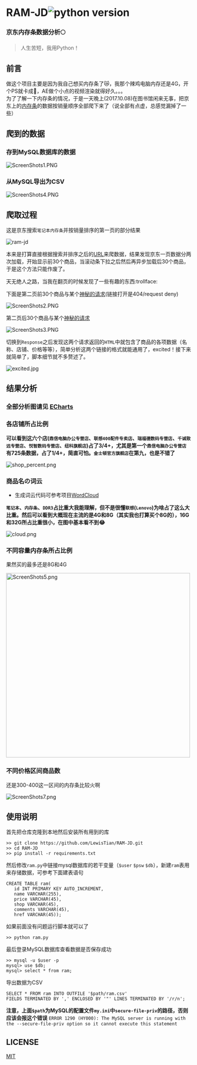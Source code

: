 # RAM-JD![python version](https://img.shields.io/badge/python-3.5-brightgreen.svg)
### 京东内存条数据分析:full_moon:
> 人生苦短，我用Python！

## 前言
做这个项目主要是因为我自己想买内存条了:crying_cat_face:，我那个辣鸡电脑内存还是4G，开个PS就卡成:dog:，AE做个小点的视频渲染就得好久。。。<br >
为了了解一下内存条的情况，于是一天晚上(2017.10.08)在图书馆闲来无事，把京东上的[内存条](https://search.jd.com/Search?keyword=%E7%AC%94%E8%AE%B0%E6%9C%AC%E5%86%85%E5%AD%98%E6%9D%A1&enc=utf-8&qrst=1&rt=1&stop=1&vt=2&psort=3&click=0)的数据按销量顺序全部爬下来了（说全部有点虚，总感觉漏掉了一些）

## 爬到的数据
### 存到MySQL数据库的数据
<img src="https://i.loli.net/2017/10/08/59da21bd58882.png" alt="ScreenShots1.PNG" title="ScreenShots1.PNG" />

### 从MySQL导出为CSV
<img src="https://i.loli.net/2017/10/08/59da4562deb82.png" alt="ScreenShots4.PNG" title="ScreenShots4.PNG" />

## 爬取过程

这是京东搜索`笔记本内存条`并按销量排序的第一页的部分结果

<img src="https://i.loli.net/2017/10/08/59da20d37d4c1.png" alt="ram-jd" title="ram-jd"/>

本来是打算直接根据搜索并排序之后的[URL](https://search.jd.com/Search?keyword=%E7%AC%94%E8%AE%B0%E6%9C%AC%E5%86%85%E5%AD%98%E6%9D%A1&enc=utf-8&qrst=1&rt=1&stop=1&vt=2&suggest=1.his.0.0&psort=3&click=0)来爬数据，结果发现京东一页数据分两次加载，开始显示前30个商品，当滚动条下拉之后然后再异步加载后30个商品，于是这个方法只能作废了。

天无绝人之路，当我在翻页的时候发现了一些有趣的东西:trollface:

下面是第二页前30个商品与某个[神秘的请求](https://search.jd.com/s_new.php?keyword=%E7%AC%94%E8%AE%B0%E6%9C%AC%E5%86%85%E5%AD%98%E6%9D%A1&enc=utf-8&qrst=1&rt=1&stop=1&vt=2&psort=3&page=3&s=61&click=0)(链接打开是404/request deny)

<img src="https://i.loli.net/2017/10/08/59da252a1dda3.png" alt="ScreenShots2.PNG" title="ScreenShots2.PNG" />

第二页后30个商品与某个[神秘的请求](https://search.jd.com/s_new.php?keyword=%E7%AC%94%E8%AE%B0%E6%9C%AC%E5%86%85%E5%AD%98%E6%9D%A1&enc=utf-8&qrst=1&rt=1&stop=1&vt=2&psort=3&page=4&s=91&scrolling=y&log_id=1507468392.71505&tpl=1_M&show_items=3233447,10127269543,10044385605,2529194,835000,10294709778,2352053,10294709775,11006859581,5159060,15502710963,11006859580,814822,2529192,2210077,1153806,14711288930,3420208,11262133881,2352059,3148016,1723166722,3039111,11034733327,3519237,10460276980,1630797125,1153804,10074571579,12746546253)

<img src="https://i.loli.net/2017/10/08/59da252a85b92.png" alt="ScreenShots3.PNG" title="ScreenShots3.PNG" />

切换到`Response`之后发现这两个请求返回的`HTML`中就包含了商品的各项数据（名称、店铺、价格等等），简单分析这两个链接的格式就能通用了，excited！接下来就简单了，脚本细节就不多赘述了。

<img src="https://pic4.zhimg.com/50/333412b786c353dc5a761aa7ed3bf75b_hd.jpg" alt="excited.jpg" title="excited.jpg" />


## 结果分析
### 全部分析图请见 [ECharts](https://lewistian.github.io/RAM-JD/)
### 各店铺所占比例
**可以看到这六个店(`鼎信电脑办公专营店`、`联想400配件专卖店`、`瑞福德数码专营店`、`千诚致远专营店`、`悦智数码专营店`、`纽科旗舰店`)占了3/4+，尤其是第一个`鼎信电脑办公专营店`有725条数据，占了1/4+，简直可怕。`金士顿官方旗舰店`在第九，也是不错了**

<img src="https://i.loli.net/2017/10/08/59da416cdc1e2.png" alt="shop_percent.png" title="shop_percent.png" />

### 商品名の词云
- 生成词云代码可参考项目[WordCloud](https://github.com/LewisTian/WordCloud)

**`笔记本`、`内存条`、`DDR3`占比重大我能理解，但不是很懂`联想`(`Lenovo`)为啥占了这么大比重。然后可以看到大概现在主流的是4G和8G（其实我也打算买个8G的），16G和32G所占比重很小，在图中基本看不到:joy:**

<img src="https://i.loli.net/2017/10/08/59da42c33a18d.png" alt="cloud.png" title="cloud.png" />

### 不同容量内存条所占比例
果然买的最多还是8G和4G

<img src="https://i.loli.net/2017/10/09/59dafae4852be.png" alt="ScreenShots5.png" title="ScreenShots5.png" width="500" />

### 不同价格区间商品数
还是300-400这一区间的内存条比较火啊

<img src="https://i.loli.net/2017/10/09/59db5431247a1.png" alt="ScreenShots7.png" title="ScreenShots7.png" />

## 使用说明
首先把仓库克隆到本地然后安装所有用到的库
```
>> git clone https://github.com/LewisTian/RAM-JD.git
>> cd RAM-JD
>> pip install -r requirements.txt
```
然后修改`ram.py`中链接mysql数据库的若干变量（`$user` `$psw` `$db`），新建`ram`表用来存储数据，可参考下面建表语句
```
CREATE TABLE ram(
   id INT PRIMARY KEY AUTO_INCREMENT,
   name VARCHAR(255),
   price VARCHAR(45),
   shop VARCHAR(45),
   comments VARCHAR(45),
   href VARCHAR(45));
```

如果前面没有问题运行脚本就可以了
```    
>> python ram.py
```
最后登录MySQL数据库查看数据是否保存成功
```
>> mysql -u $user -p
mysql> use $db;
mysql> select * from ram;
```
导出数据为CSV
```
SELECT * FROM ram INTO OUTFILE '$path/ram.csv' 
FIELDS TERMINATED BY ',' ENCLOSED BY '"' LINES TERMINATED BY '/r/n';
```
**注意，上面`$path`为MySQL的配置文件`my.ini`中`secure-file-priv`的路径，否则应该会报这个错误**
`ERROR 1290 (HY000): The MySQL server is running with the --secure-file-priv option so it cannot execute this statement`

## LICENSE
[MIT](https://github.com/LewisTian/RAM-JD/blob/master/LICENSE)
